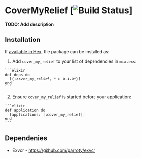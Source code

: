 # CoverMyRelief [![Build Status](https://secure.travis-ci.org/parroty/exvcr.png?branch=master "Build Status")]

**TODO: Add description**

## Installation

If [available in Hex](https://hex.pm/docs/publish), the package can be installed as:

  1. Add `cover_my_relief` to your list of dependencies in `mix.exs`:

    ```elixir
    def deps do
      [{:cover_my_relief, "~> 0.1.0"}]
    end
    ```

  2. Ensure `cover_my_relief` is started before your application:

    ```elixir
    def application do
      [applications: [:cover_my_relief]]
    end
    ```

## Dependenies 

* Exvcr - https://github.com/parroty/exvcr

